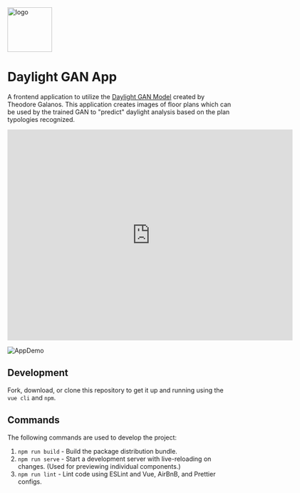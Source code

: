 <img src="https://img.icons8.com/dusk/344/artificial-intelligence.png" alt="logo" width="100"/>

# Daylight GAN App

A frontend application to utilize the [Daylight GAN Model](https://github.com/TheodoreGalanos/DaylightGAN) created by Theodore Galanos. This application creates images of floor plans which can be used by the trained GAN to "predict" daylight analysis based on the plan typologies recognized.

<iframe src='https://gfycat.com/ifr/GaseousPastelChinchilla' frameborder='0' scrolling='no' allowfullscreen width='640' height='473'></iframe>

![AppDemo](https://thumbs.gfycat.com/GaseousPastelChinchilla-size_restricted.gif)

## Development

Fork, download, or clone this repository to get it up and running using the `vue cli` and `npm`.

## Commands

The following commands are used to develop the project:

1. `npm run build` - Build the package distribution bundle.
2. `npm run serve` - Start a development server with live-reloading on changes. (Used for previewing individual components.)
3. `npm run lint` - Lint code using ESLint and Vue, AirBnB, and Prettier configs.
